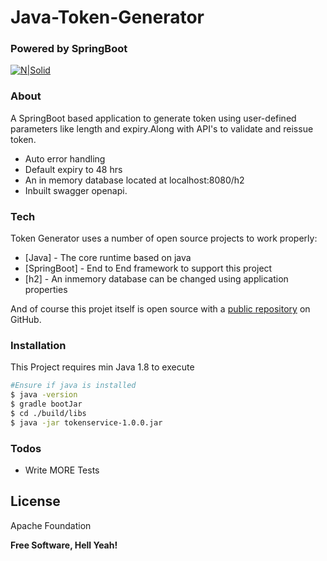 # Java-Token-Generator


### Powered by SpringBoot
[![N|Solid](https://avatars0.githubusercontent.com/u/51771952?s=200&v=4)](https://www.java.com/en/)


### About
A SpringBoot based application to generate token using user-defined parameters like length and expiry.Along with API's to validate and reissue token.

  - Auto error handling
  - Default expiry to 48 hrs
  - An in memory database located at localhost:8080/h2
  - Inbuilt swagger openapi.



### Tech

Token Generator uses a number of open source projects to work properly:

* [Java] - The core runtime based on java
* [SpringBoot] - End to End framework to support this project
* [h2] - An inmemory database can be changed using application properties


And of course this projet itself is open source with a [public repository][dill]
 on GitHub.

### Installation

This Project requires min Java 1.8 to execute

```sh
#Ensure if java is installed
$ java -version
$ gradle bootJar
$ cd ./build/libs
$ java -jar tokenservice-1.0.0.jar
```


### Todos

 - Write MORE Tests
 

License
----

Apache Foundation


**Free Software, Hell Yeah!**

[//]: # (These are reference links used in the body of this note and get stripped out when the markdown processor does its job. There is no need to format nicely because it shouldn't be seen. Thanks SO - http://stackoverflow.com/questions/4823468/store-comments-in-markdown-syntax)


   [dill]: <https://github.com/joemccann/dillinger>
   [git-repo-url]: <https://github.com/joemccann/dillinger.git>
   [john gruber]: <http://daringfireball.net>
   [df1]: <http://daringfireball.net/projects/markdown/>
   [markdown-it]: <https://github.com/markdown-it/markdown-it>
   [Ace Editor]: <http://ace.ajax.org>
   [node.js]: <http://nodejs.org>
   [Twitter Bootstrap]: <http://twitter.github.com/bootstrap/>
   [jQuery]: <http://jquery.com>
   [@tjholowaychuk]: <http://twitter.com/tjholowaychuk>
   [express]: <http://expressjs.com>
   [AngularJS]: <http://angularjs.org>
   [Gulp]: <http://gulpjs.com>

   [PlDb]: <https://github.com/joemccann/dillinger/tree/master/plugins/dropbox/README.md>
   [PlGh]: <https://github.com/joemccann/dillinger/tree/master/plugins/github/README.md>
   [PlGd]: <https://github.com/joemccann/dillinger/tree/master/plugins/googledrive/README.md>
   [PlOd]: <https://github.com/joemccann/dillinger/tree/master/plugins/onedrive/README.md>
   [PlMe]: <https://github.com/joemccann/dillinger/tree/master/plugins/medium/README.md>
   [PlGa]: <https://github.com/RahulHP/dillinger/blob/master/plugins/googleanalytics/README.md>
